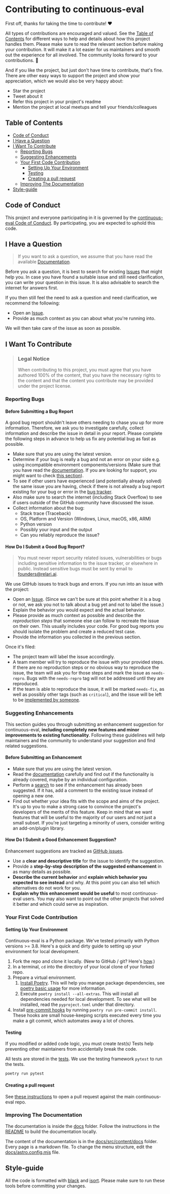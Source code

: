<!-- omit in toc -->
# Contributing to continuous-eval

First off, thanks for taking the time to contribute! ❤️

All types of contributions are encouraged and valued. See the [Table of Contents](#table-of-contents) for different ways to help and details about how this project handles them. Please make sure to read the relevant section before making your contribution. It will make it a lot easier for us maintainers and smooth out the experience for all involved. The community looks forward to your contributions. 🎉

And if you like the project, but just don't have time to contribute, that's fine. There are other easy ways to support the project and show your appreciation, which we would also be very happy about:

- Star the project
- Tweet about it
- Refer this project in your project's readme
- Mention the project at local meetups and tell your friends/colleagues

<!-- omit in toc -->
## Table of Contents

- [Code of Conduct](#code-of-conduct)
- [I Have a Question](#i-have-a-question)
- [I Want To Contribute](#i-want-to-contribute)
  - [Reporting Bugs](#reporting-bugs)
  - [Suggesting Enhancements](#suggesting-enhancements)
  - [Your First Code Contribution](#your-first-code-contribution)
    - [Setting Up Your Environment](#setting-up-your-environment)
    - [Testing](#testing)
    - [Creating a pull request](#creating-a-pull-request)
  - [Improving The Documentation](#improving-the-documentation)
- [Style-guide](#style-guide)

## Code of Conduct

This project and everyone participating in it is governed by the
[continuous-eval Code of Conduct](https://github.com/relari-ai/continuous-eval/blob/master/CODE_OF_CONDUCT.md).
By participating, you are expected to uphold this code.

## I Have a Question

> If you want to ask a question, we assume that you have read the available [Documentation](https://docs.relari.ai/).

Before you ask a question, it is best to search for existing [Issues](https://github.com/relari-ai/continuous-eval/issues) that might help you. 
In case you have found a suitable issue and still need clarification, you can write your question in this issue.
It is also advisable to search the internet for answers first.

If you then still feel the need to ask a question and need clarification, we recommend the following:

- Open an [Issue](https://github.com/relari-ai/continuous-eval/issues/new).
- Provide as much context as you can about what you're running into.

We will then take care of the issue as soon as possible.

## I Want To Contribute

> ### Legal Notice <!-- omit in toc -->
> When contributing to this project, you must agree that you have authored 100% of the content, that you have the necessary rights to the content and that the content you contribute may be provided under the project license.

### Reporting Bugs

<!-- omit in toc -->
#### Before Submitting a Bug Report

A good bug report shouldn't leave others needing to chase you up for more information.
Therefore, we ask you to investigate carefully, collect information and describe the issue in detail in your report. 
Please complete the following steps in advance to help us fix any potential bug as fast as possible.

- Make sure that you are using the latest version.
- Determine if your bug is really a bug and not an error on your side e.g. using incompatible environment components/versions (Make sure that you have read the [documentation](https://docs.relari.ai/). If you are looking for support, you might want to check [this section](#i-have-a-question)).
- To see if other users have experienced (and potentially already solved) the same issue you are having, check if there is not already a bug report existing for your bug or error in the [bug tracker](https://github.com/relari-ai/continuous-eval/issues?q=label:bug).
- Also make sure to search the internet (including Stack Overflow) to see if users outside of the GitHub community have discussed the issue.
- Collect information about the bug:
  - Stack trace (Traceback)
  - OS, Platform and Version (Windows, Linux, macOS, x86, ARM)
  - Python version
  - Possibly your input and the output
  - Can you reliably reproduce the issue?

<!-- omit in toc -->
#### How Do I Submit a Good Bug Report?

> You must never report security related issues, vulnerabilities or bugs including sensitive information to the issue tracker, or elsewhere in public. Instead sensitive bugs must be sent by email to <founders@relari.ai>.
<!-- You may add a PGP key to allow the messages to be sent encrypted as well. -->

We use GitHub issues to track bugs and errors. If you run into an issue with the project:

- Open an [Issue](https://github.com/relari-ai/continuous-eval/issues/new). (Since we can't be sure at this point whether it is a bug or not, we ask you not to talk about a bug yet and not to label the issue.)
- Explain the behavior you would expect and the actual behavior.
- Please provide as much context as possible and describe the *reproduction steps* that someone else can follow to recreate the issue on their own. This usually includes your code. For good bug reports you should isolate the problem and create a reduced test case.
- Provide the information you collected in the previous section.

Once it's filed:

- The project team will label the issue accordingly.
- A team member will try to reproduce the issue with your provided steps. If there are no reproduction steps or no obvious way to reproduce the issue, the team will ask you for those steps and mark the issue as `needs-repro`. Bugs with the `needs-repro` tag will not be addressed until they are reproduced.
- If the team is able to reproduce the issue, it will be marked `needs-fix`, as well as possibly other tags (such as `critical`), and the issue will be left to be [implemented by someone](#your-first-code-contribution).

<!-- You might want to create an issue template for bugs and errors that can be used as a guide and that defines the structure of the information to be included. If you do so, reference it here in the description. -->

### Suggesting Enhancements

This section guides you through submitting an enhancement suggestion for continuous-eval, **including completely new features and minor improvements to existing functionality**. Following these guidelines will help maintainers and the community to understand your suggestion and find related suggestions.

<!-- omit in toc -->
#### Before Submitting an Enhancement

- Make sure that you are using the latest version.
- Read the [documentation](https://docs.relari.ai/) carefully and find out if the functionality is already covered, maybe by an individual configuration.
- Perform a [search](https://github.com/relari-ai/continuous-eval/issues) to see if the enhancement has already been suggested. If it has, add a comment to the existing issue instead of opening a new one.
- Find out whether your idea fits with the scope and aims of the project. It's up to you to make a strong case to convince the project's developers of the merits of this feature. Keep in mind that we want features that will be useful to the majority of our users and not just a small subset. If you're just targeting a minority of users, consider writing an add-on/plugin library.

<!-- omit in toc -->
#### How Do I Submit a Good Enhancement Suggestion?

Enhancement suggestions are tracked as [GitHub issues](https://github.com/relari-ai/continuous-eval/issues).

- Use a **clear and descriptive title** for the issue to identify the suggestion.
- Provide a **step-by-step description of the suggested enhancement** in as many details as possible.
- **Describe the current behavior** and **explain which behavior you expected to see instead** and why. At this point you can also tell which alternatives do not work for you.
- **Explain why this enhancement would be useful** to most continuous-eval users. You may also want to point out the other projects that solved it better and which could serve as inspiration.

<!-- You might want to create an issue template for enhancement suggestions that can be used as a guide and that defines the structure of the information to be included. If you do so, reference it here in the description. -->

### Your First Code Contribution

#### Setting Up Your Environment

Continuous-eval is a Python package. We've tested primarily with Python versions >= 3.8. Here's a quick
and dirty guide to setting up your environment for local development.

1. Fork the repo and clone it locally. (New to GitHub / git? Here's [how][frk].)
2. In a terminal, `cd` into the directory of your local clone of your forked repo.
3. Prepare a virtual environment.
   1. [Install Poetry][pet]. This will help you manage package dependencies, see [poetry basic usage][bus] for more information.
   2. Execute `poetry install --all-extras`. This will install all dependencies needed for local development. To see what will be installed, read the `pyproject.toml` under that directory.
4. Install [pre-commit hooks][pch] by running `poetry run pre-commit install`. These hooks are small house-keeping scripts executed every time you make a git commit, which automates away a lot of chores.

[frk]: https://docs.github.com/en/pull-requests/collaborating-with-pull-requests/working-with-forks/fork-a-repo
[pch]: https://pre-commit.com/
[pet]: https://python-poetry.org/docs/#installation
[bus]: https://python-poetry.org/docs/basic-usage/

#### Testing

If you modified or added code logic, you must create *test(s)*
Tests help preventing other maintainers from accidentally break the code.

All tests are stored in the [tests](tests).
We use the testing framework `pytest` to run the tests.

```bash
poetry run pytest
```

#### Creating a pull request

See [these instructions](https://docs.github.com/en/pull-requests/collaborating-with-pull-requests/proposing-changes-to-your-work-with-pull-requests/creating-a-pull-request-from-a-fork)
to open a pull request against the main continuous-eval repo.

### Improving The Documentation

The documentation is inside the [docs](/docs) folder.
Follow the instructions in the [README](/docs/README.md) to build the documentation locally.

The content of the documentation is in the [docs/src/content/docs](docs/src/content/docs) folder.
Every page is a markdown file.
To change the menu structure, edit the [docs/astro.config.mjs](docs/astro.config.mjs) file.

## Style-guide

All the code is formatted with [black](https://black.readthedocs.io/en/stable/) and [isort](https://pycqa.github.io/isort/).
Please make sure to run these tools before committing your changes.
